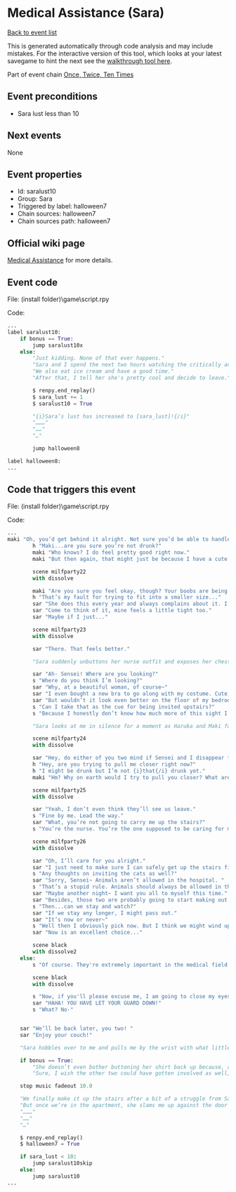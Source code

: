 # Medical Assistance (Sara)

[Back to event list](./../)

This is generated automatically through code analysis and may include mistakes. For the interactive version of this tool, which looks at your latest savegame to hint the next see the [walkthrough tool here](https://github.com/largestack/Lessons-In-Love-Guide-Tool/blob/main/README.md).


Part of event chain [Once, Twice, Ten Times](./halloween7.md)

## Event preconditions

* Sara lust less than 10



## Next events

None

## Event properties

* Id: saralust10
* Group: Sara
* Triggered by label: halloween7
* Chain sources: halloween7
* Chain sources path: halloween7

## Official wiki page

[Medical Assistance](https://lessonsinlove.wiki/index.php?title=Special%3ASearch&search=saralust10&go=Go) for more details.

## Event code

File: (install folder)\game\script.rpy

Code:
```python
...
label saralust10:
    if bonus == True:
        jump saralust10x
    else:
        "Just kidding. None of that ever happens."
        "Sara and I spend the next two hours watching the critically acclaimed animated film {i}Shrek 2{/i} and spend the rest of the night discussing how silly the donkey is."
        "We also eat ice cream and have a good time."
        "After that, I tell her she's pretty cool and decide to leave."

        $ renpy.end_replay()
        $ sara_lust += 1
        $ saralust10 = True

        "{i}Sara’s lust has increased to [sara_lust]!{/i}"
        "………"
        "……"
        "…"

        jump halloween8

label halloween8:
...
```

## Code that triggers this event

File: (install folder)\game\script.rpy

Code:
```python
...
maki "Oh, you’d get behind it alright. Not sure you’d be able to handle what comes next, though."
        h "Maki...are you sure you’re not drunk?"
        maki "Who knows? I do feel pretty good right now."
        maki "But then again, that might just be because I have a cute catgirl on my shoulder."

        scene milfparty22
        with dissolve

        maki "Are you sure you feel okay, though? Your boobs are being like, completely suffocated by your costume."
        h "That’s my fault for trying to fit into a smaller size..."
        sar "She does this every year and always complains about it. I’ve just accepted it as part of Halloween at this point."
        sar "Come to think of it, mine feels a little tight too."
        sar "Maybe if I just..."

        scene milfparty23
        with dissolve

        sar "There. That feels better."

        "Sara suddenly unbuttons her nurse outfit and exposes her chest right next to Maki and Haruka, who seem too wrapped up in each other to pay it any mind."

        sar "Ah- Sensei! Where are you looking?"
        s "Where do you think I’m looking?"
        sar "Why, at a beautiful woman, of course~"
        sar "I even bought a new bra to go along with my costume. Cute, right?"
        sar "But wouldn’t it look even better on the floor of my bedroom?"
        s "Can I take that as the cue for being invited upstairs?"
        s "Because I honestly don’t know how much more of this sight I can handle."

        "Sara looks at me in silence for a moment as Haruka and Maki fall deeper into each other’s eyes."

        scene milfparty24
        with dissolve

        sar "Hey, do either of you two mind if Sensei and I disappear for a bit?"
        h "Hey, are you trying to pull me closer right now?"
        h "I might be drunk but I’m not {i}that{/i} drunk yet."
        maki "Hm? Why on earth would I try to pull you closer? What are you insinuating, Haru?"

        scene milfparty25
        with dissolve

        sar "Yeah, I don’t even think they’ll see us leave."
        s "Fine by me. Lead the way."
        sar "What, you’re not going to carry me up the stairs?"
        s "You’re the nurse. You’re the one supposed to be caring for me, remember?"

        scene milfparty26
        with dissolve

        sar "Oh, I’ll care for you alright."
        sar "I just need to make sure I can safely get up the stairs first."
        s "Any thoughts on inviting the cats as well?"
        sar "Sorry, Sensei~ Animals aren’t allowed in the hospital. "
        s "That’s a stupid rule. Animals should always be allowed in the hospital."
        sar "Maybe another night~ I want you all to myself this time."
        sar "Besides, those two are probably going to start making out soon anyway."
        s "Then...can we stay and watch?"
        sar "If we stay any longer, I might pass out."
        sar "It’s now or never~"
        s "Well then I obviously pick now. But I think we might wind up missing out on something pretty great, to tell you the truth. "
        sar "Now is an excellent choice..."

        scene black
        with dissolve2
    else:
        s "Of course. They're extremely important in the medical field."

        scene black
        with dissolve

        s "Now, if you'll please excuse me, I am going to close my eyes. This is getting a bit too saucy for my liking."
        sar "HAHA! YOU HAVE LET YOUR GUARD DOWN!"
        s "What? No-"


    sar "We’ll be back later, you two! "
    sar "Enjoy your couch!"

    "Sara hobbles over to me and pulls me by the wrist with what little strength she’s able to get out of her intoxicated body."

    if bonus == True:
        "She doesn’t even bother buttoning her shirt back up because, at this point, it would just be creating one more step on our way to what I imagine will be kinky Halloween sex."
        "Sure, I wish the other two could have gotten involved as well, but I’m not going to cry about {i}only{/i} getting into bed with a sexy nurse."

    stop music fadeout 10.0

    "We finally make it up the stairs after a bit of a struggle from Sara in maintaining her balance."
    "But once we’re in the apartment, she slams me up against the door and passionately kisses me before throwing it open so hard it almost puts a hole in her wall."
    "………"
    "……"
    "…"

    $ renpy.end_replay()
    $ halloween7 = True

    if sara_lust < 10:
        jump saralust10skip
    else:
        jump saralust10
...
```